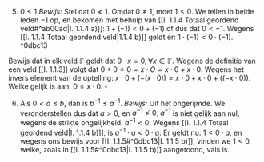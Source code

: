 5. $0 < 1$
*Bewijs:*
Stel dat $0 \nless 1$. Omdat $0 \neq 1$, moet $1 < 0$.
We tellen in beide leden $-1$ op, en bekomen met behulp van [[I. 1.1.4 Totaal geordend veld#^ab00ad|I. 1.1.4 a)]]:
$1+ (-1) < 0 + (-1)$ of dus dat $0 < -1$.
Wegens [[I. 1.1.4 Totaal geordend veld|1.1.4 b)]] geldt er: $1 \cdot (-1) < 0 \cdot (-1)$. ^0dbc13

Bewijs dat in elk veld $\mathbb{F}$ geldt dat $0 \cdot x = 0, \forall x \in \mathbb{F}$.
Wegens de definitie van een veld [[I. 1.1.3]] volgt dat $0+0=0 = x \cdot O = x \cdot 0 + x \cdot 0$. 
Wegens het invers element van de optelling:
$x \cdot 0 + (-(x \cdot 0))= x \cdot 0 + x \cdot 0 + ((-x \cdot 0))$. Welke gelijk is aan: $0 = x \cdot 0$.
$\square$

6. Als $0 < a \leq b$, dan is $b^{-1}\leq a^{-1}$.
*Bewijs:*
Uit het ongerijmde.
We veronderstellen dus dat $a > 0$, en $a^{-1}\ngtr 0$. $a^{-1}$ is niet gelijk aan nul, wegens de strikte ongelijkheid.
$a^{-1} < 0$. Wegens [[I. 1.1.4 Totaal geordend veld|I. 1.1.4 b)]], is $a^{-1}\cdot a < 0 \cdot a$. Er geldt nu: $1 < 0 \cdot a$, en wegens ons bewijs voor [[I. 1.1.5#^0dbc13|I. 1.1.5 b)]], vinden we $1 < 0$, welke, zoals in [[I. 1.1.5#^0dbc13|I. 1.1.5 b)]] aangetoond, vals is.
